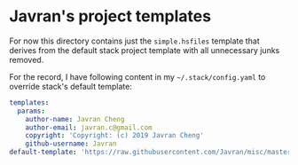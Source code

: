 # Javran's project templates

For now this directory contains just the `simple.hsfiles` template that
derives from the default stack project template with all unnecessary junks removed.

For the record, I have following content in my `~/.stack/config.yaml`
to override stack's default template:

```yaml
templates:
  params:
    author-name: Javran Cheng
    author-email: javran.c@gmail.com
    copyright: 'Copyright: (c) 2019 Javran Cheng'
    github-username: Javran
default-template: 'https://raw.githubusercontent.com/Javran/misc/master/project-templates/simple.hsfiles'
```
